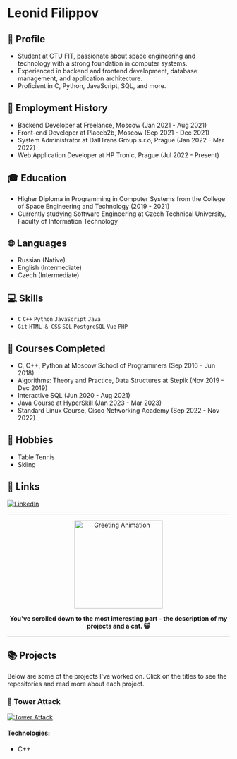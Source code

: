 # Leonid Filippov

## 📌 Profile
- Student at CTU FIT, passionate about space engineering and technology with a strong foundation in computer systems.
- Experienced in backend and frontend development, database management, and application architecture.
- Proficient in C, Python, JavaScript, SQL, and more.

## 🚀 Employment History
- Backend Developer at Freelance, Moscow (Jan 2021 - Aug 2021)
- Front-end Developer at Placeb2b, Moscow (Sep 2021 - Dec 2021)
- System Administrator at DaIITrans Group s.r.o, Prague (Jan 2022 - Mar 2022)
- Web Application Developer at HP Tronic, Prague (Jul 2022 - Present)

## 🎓 Education
- Higher Diploma in Programming in Computer Systems from the College of Space Engineering and Technology (2019 - 2021)
- Currently studying Software Engineering at Czech Technical University, Faculty of Information Technology

## 🌐 Languages
- Russian (Native)
- English (Intermediate)
- Czech (Intermediate)

## 💻 Skills
- `C` `C++` `Python` `JavaScript` `Java`
- `Git` `HTML & CSS` `SQL` `PostgreSQL` `Vue` `PHP`

## 🏅 Courses Completed
- C, C++, Python at Moscow School of Programmers (Sep 2016 - Jun 2018)
- Algorithms: Theory and Practice, Data Structures at Stepik (Nov 2019 - Dec 2019)
- Interactive SQL (Jun 2020 - Aug 2021)
- Java Course at HyperSkill (Jan 2023 - Mar 2023)
- Standard Linux Course, Cisco Networking Academy (Sep 2022 - Nov 2022)

## 🎿 Hobbies
- Table Tennis
- Skiing

## 🔗 Links
[![LinkedIn](https://img.shields.io/badge/LinkedIn-Leonid%20Filippov-blue)](https://www.linkedin.com/in/leonid-filippov-6b99b7286/)

---

<p align="center">
  <img src="https://media.giphy.com/media/3oKIPnAiaMCws8nOsE/giphy.gif" alt="Greeting Animation" width="200"/>
</p>

<p align="center">
  <strong>You've scrolled down to the most interesting part - the description of my projects and a cat. 😺</strong>
</p>

---

## 📚 Projects

Below are some of the projects I've worked on. Click on the titles to see the repositories and read more about each project.

### 🏰 Tower Attack
[![Tower Attack](https://img.shields.io/badge/GitHub-Tower_Attack-green?style=for-the-badge&logo=github)](https://github.com/OhOverLord/Tower-attack)

#### Technologies:
- C++

